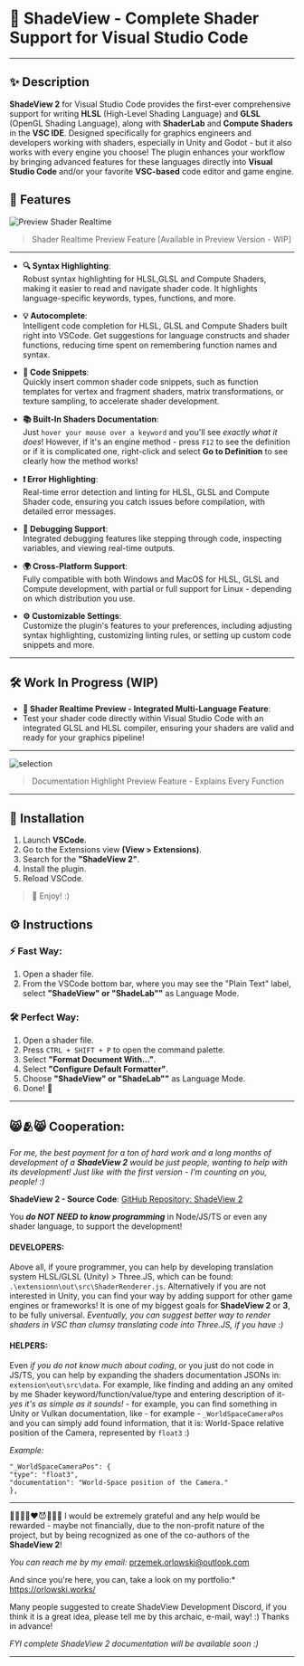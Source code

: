 # 🌈 ShadeView - Complete Shader Support for Visual Studio Code

---

## ✨ Description

**ShadeView 2** for Visual Studio Code provides the first-ever comprehensive support for writing **HLSL** (High-Level Shading Language) and **GLSL** (OpenGL Shading Language), along with **ShaderLab** and **Compute Shaders** in the **VSC IDE**. Designed specifically for graphics engineers and developers working with shaders, especially in Unity and Godot - but it also works with every engine you choose!
The plugin enhances your workflow by bringing advanced features for these languages directly into **Visual Studio Code** and/or your favorite **VSC-based** code editor and game engine.

## 🌟 Features

![Preview Shader Realtime](https://i.ibb.co/W08rk4P/Screenshot-2024-09-28-203434354453.png)

> Shader Realtime Preview Feature [Available in Preview Version - WIP]

---

- **🔍 Syntax Highlighting**:  
  Robust syntax highlighting for HLSL,GLSL and Compute Shaders, making it easier to read and navigate shader code. It highlights language-specific keywords, types, functions, and more.

- **💡 Autocomplete**:  
  Intelligent code completion for HLSL, GLSL and Compute Shaders built right into VSCode. Get suggestions for language constructs and shader functions, reducing time spent on remembering function names and syntax.

- **📜 Code Snippets**:  
  Quickly insert common shader code snippets, such as function templates for vertex and fragment shaders, matrix transformations, or texture sampling, to accelerate shader development.

- **📚 Built-In Shaders Documentation**:  
  Just `hover your mouse over a keyword` and you'll see _exactly what it does_!
  However, if it's an engine method - press `F12` to see the definition or if it is complicated one, right-click and select **Go to Definition** to see clearly how the method works!

- **❗ Error Highlighting**:  
  Real-time error detection and linting for HLSL, GLSL and Compute Shader code, ensuring you catch issues before compilation, with detailed error messages.

- **🔧 Debugging Support**:  
  Integrated debugging features like stepping through code, inspecting variables, and viewing real-time outputs.

- **🌍 Cross-Platform Support**:  
  Fully compatible with both Windows and MacOS for HLSL, GLSL and Compute development, with partial or full support for Linux - depending on which distribution you use.

- **⚙️ Customizable Settings**:  
  Customize the plugin's features to your preferences, including adjusting syntax highlighting, customizing linting rules, or setting up custom code snippets and more.

---

## 🛠️ Work In Progress (WIP)

- **🔮 Shader Realtime Preview - Integrated Multi-Language Feature**:
- Test your shader code directly within Visual Studio Code with an integrated GLSL and HLSL compiler, ensuring your shaders are valid and ready for your graphics pipeline!

---

![selection](https://i.ibb.co/sp0BpHjB/selection.png)

> Documentation Highlight Preview Feature - Explains Every Function

---

## 🚀 Installation

1. Launch **VSCode**.
2. Go to the Extensions view **(View > Extensions)**.
3. Search for the **"ShadeView 2"**.
4. Install the plugin.
5. Reload VSCode.

> 🎉 Enjoy! :)

## ⚙️ Instructions

### ⚡ Fast Way:

1. Open a shader file.
2. From the VSCode bottom bar, where you may see the "Plain Text" label, select **"ShadeView" or "ShadeLab""** as Language Mode.

### 🛠️ Perfect Way:

1. Open a shader file.
2. Press `CTRL + SHIFT + P` to open the command palette.
3. Select **"Format Document With..."**.
4. Select **"Configure Default Formatter"**.
5. Choose **"ShadeView" or "ShadeLab""** as Language Mode.
6. Done! 🎊

---

## 😸🫂😸 Cooperation:

_For me, the best payment for a ton of hard work and a long months of development of a **ShadeView 2** would be just people, wanting to help with its development! Just like with the first version - I'm counting on you, people! :)_

**ShadeView 2 - Source Code**: [GitHub Repository: ShadeView 2](https://github.com/ovsky/shadeview-2.0)

You **_do NOT NEED to know programming_** in Node/JS/TS or even any shader language, to support the development!

#### DEVELOPERS:

Above all, if youre programmer, you can help by developing translation system HLSL/GLSL (Unity) > Three.JS, which can be found: `.\extensionn\out\src\ShaderRenderer.js`. Alternatively if you are not interested in Unity, you can find your way by adding support for other game engines or frameworks! It is one of my biggest goals for **ShadeView 2** or **3**, to be fully universal. _Eventually, you can suggest better way to render shaders in VSC than clumsy translating code into Three.JS, if you have :)_

#### HELPERS:

Even _if you do not know much about coding_, or you just do not code in JS/TS, you can help by expanding the shaders documentation JSONs in: `extension\out\src\data`. For example, like finding and adding an any omited by me Shader keyword/function/value/type and entering description of it- _yes it's as simple as it sounds!_ - for example, you can find something in Unity or Vulkan documentation, like - for example - `_WorldSpaceCameraPos` and you can simply add found information, that it is: World-Space relative position of the Camera, represented by `float3` :)

_Example:_

```
"_WorldSpaceCameraPos": {
"type": "float3",
"documentation": "World-Space position of the Camera."
},
```

---

💜😀🩷🫥❤️😈🧡🥶💛
I would be extremely grateful and any help would be rewarded - maybe not financially, due to the non-profit nature of the project, but by being recognized as one of the co-authors of the **ShadeView 2**!

_You can reach me by my email:_
przemek.orlowski@outlook.com

And since you're here, you can, take a look on my portfolio:\*
https://orlowski.works/

Many people suggested to create ShadeView Development Discord, if you think it is a great idea, please tell me by this archaic, e-mail, way! :)
Thanks in advance!

_FYI complete ShadeView 2 documentation will be available soon :)_

---
